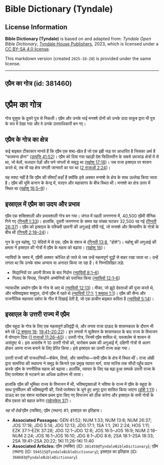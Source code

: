 # Bible Dictionary (Tyndale)

## License Information

**Bible Dictionary (Tyndale)** is based on and adapted from: _Tyndale Open Bible Dictionary_, [Tyndale House Publishers](https://tyndaleopenresources.com/), 2023, which is licensed under a [CC BY-SA 4.0 license](https://creativecommons.org/licenses/by-sa/4.0/legalcode.en).

This markdown version (created `2025-10-20`) is provided under the same license.



--------------------------------

## एप्रैम का गोत्र (id: 381460)

एप्रैम का गोत्र
===============

गोत्र यूसुफ के दूसरे पुत्र से निकली। एप्रैम और उनके भाई मनश्शे दोनों को उनके दादा याकूब द्वारा भी पुत्र के रूप में देखा गया और वे उनके उत्तराधिकारी बन गए।

एप्रैम के गोत्र का क्षेत्र
--------------------------

कई बाइबल टीकाकार मानते हैं कि एप्रैम एक शब्द\-खेल है जो एक इब्री जड़ पर आधारित है जिसका अर्थ है "फलवन्त होना" ([उत्पत्ति 41:52](https://ref.ly/Gen41:52))। एप्रैम को दिया गया पहाड़ी देश फिलिस्तीन के सबसे उपजाऊ क्षेत्रों में से था, जो बेलों, फलदार पेड़ों और घने जंगलों से समृद्ध था ([यहोशू 17:18](https://ref.ly/Josh17:18))। जब राजा इस्राएल पर शासन करते थे, तब भी यह क्षेत्र जंगली जानवरों का घर था ([2 राजाओं 2:24](https://ref.ly/2Kgs2:24))।

यह स्पष्ट नहीं है कि एप्रैम की सीमाएँ कहाँ हैं क्योंकि इसे अक्सर मनश्शे के क्षेत्र के साथ उल्लेख किया जाता है। एप्रैम की भूमि कनान के केन्द्र में, यरदन और महासागर के बीच स्थित थी। मनश्शे का क्षेत्र उत्तर में स्थित था ([यहोशू 16:5–9](https://ref.ly/Josh16:5-Josh16:9))।

इस्राएल में एप्रैम का उदय और प्रभाव
-----------------------------------

एप्रैम एक शक्तिशाली और प्रभावशाली गोत्र बन गया। जंगल में पहली जनगणना में, 40,500 एप्रैमी सैनिक गिने गए ([गिनती 1:33](https://ref.ly/Num1:33))। हालांकि, दूसरी जनगणना के समय यह संख्या घटकर 32,500 रह गई ([गिनती 26:37](https://ref.ly/Num26:37))। एप्रैम को इस्राएल के पश्चिमी छावनी की अगुआई सौंपी गई, जो मनश्शे और बिन्यामीन के गोत्रों के बीच थी ([गिनती 2:18–24](https://ref.ly/Num2:18-Num2:24))।

नून के पुत्र यहोशू, 12 भेदियों में से एक, एप्रैम के वंशज थे ([गिनती 13:8](https://ref.ly/Num13:8), "होशे")। यहोशू की अगुआई की क्षमता ने इस्राएल की गोत्रों में एप्रैम के महत्व को बढ़ाया। ([यहोशू 16](https://ref.ly/Josh16:1-Josh16:10))।

न्यायियों के समय में, एप्रैमी अक्सर क्रोधित हो जाते थे जब उन्हें महत्वपूर्ण युद्धों से बाहर रखा जाता था। उन्हें लगता था कि उनके साथ अन्याय या अनादर किया जा रहा है। वे निम्नलिखित लड़े:

* मिद्यानियों पर अपनी विजय के बाद गिदोन ([न्यायियों 8:1–6](https://ref.ly/Judg8:1-Judg8:6))
* गिलाद के यिप्तह, जिन्होंने अम्मोनियों को पराजित किया ([न्यायियों 12:1–6](https://ref.ly/Judg12:1-Judg12:6))

न्यायाधीश अब्दोन एप्रैम के गोत्र से आए थे ([न्यायियों 12:13](https://ref.ly/Judg12:13))। मीका, जो झूठे देवताओं की पूजा करते थे, और भविष्यद्वक्ता शमूएल, दोनों एप्रैम में रहते थे ([न्यायियों 17:1](https://ref.ly/Judg17:1); [1 शमूएल 1:1](https://ref.ly/1Sam1:1))। एप्रैम की सैन्य और राजनीतिक महत्वता दबोरा के गीत में दिखाई देती है, जो एक प्राचीन बाइबल कविता है ([न्यायियों 5:14](https://ref.ly/Judg5:14))।

इस्राएल के उत्तरी राज्य में एप्रैम
----------------------------------

एप्रैम यहूदा के गोत्र के लिए एक महत्वपूर्ण प्रतिद्वंद्वी थे, और तनाव राजा दाऊद के शासनकाल के दौरान भी बने रहे ([2 शमूएल 18](https://ref.ly/2Sam18:1-2Sam18:33); [19:41–20:22](https://ref.ly/2Sam19:41-2Sam20:22))। इन तनावों ने सुलैमान के शासनकाल के बाद राज्य के विभाजन में योगदान दिया ([1 राजाओं 11:26–40](https://ref.ly/1Kgs11:26-1Kgs11:40))। उत्तरी गोत्र, जिनमें एप्रैम शामिल थे, यरूशलेम से शासन से असंतुष्ट थे। इस असंतोष ने 10 उत्तरी गोत्रों को, यारोबाम प्रथम की अगुआई में, दक्षिणी गोत्रों से अलग होकर अपना राज्य बनाने के लिए प्रेरित किया। इसे इस्राएल का उत्तरी राज्य कहा गया।

उत्तरी राज्यों की राजधानियाँ—शेकेम, तिर्सा, और सामरिया—सभी एप्रैम के क्षेत्र में स्थित थीं। राजा ओम्री द्वारा सामरिया की स्थापना ने समुद्र के किनारे एक प्रमुख व्यापार मार्ग, वाया मारिस तक सीधी पहुँच प्रदान करके एप्रैम के रणनीतिक महत्व को बढ़ाया। हालाँकि, व्यापार के लिए यह बढ़ा हुआ सम्पर्क उत्तरी राज्य के लिए परमेश्वर से भटकने का अधिक प्रलोभन भी लाया।

हालांकि एप्रैम की भूमिका राज्य के विभाजन में थी, भविष्यद्वक्ताओं ने भविष्य के राज्य में एप्रैम के यहूदा के साथ पुनर्मिलन की भविष्यद्वाणी की, जिसे परमेश्वर के चुने हुए अगुए द्वारा शासित किया जाएगा ([होशे 1:11](https://ref.ly/Hos1:11))। दाऊद का एक वंशज यारोबाम प्रथम द्वारा किए गए विभाजन को ठीक करेगा और इस्राएल के सभी गोत्रों के बीच एकता को बहाल करेगा ([यहेजकेल 37](https://ref.ly/Ezek37:1-Ezek37:28))।

*यह भी देखें* एप्रैम (व्यक्ति); एप्रैम (स्थान) \#1; इस्राएल का इतिहास।

* **Associated Passages:** GEN 41:52; NUM 1:33; NUM 13:8; NUM 26:37; JOS 17:18; JDG 5:14; JDG 12:13; JDG 17:1; 1SA 1:1; 2KI 2:24; HOS 1:11; EZK 37:1–EZK 37:28; JDG 12:1–JDG 12:6; JOS 16:5–JOS 16:9; NUM 2:18–NUM 2:24; JOS 16:1–JOS 16:10; JDG 8:1–JDG 8:6; 2SA 18:1–2SA 18:33; 2SA 19:41–2SA 20:22; 1KI 11:26–1KI 11:40
* **Associated Articles:** एप्रैम (व्यक्ति) (ID: `381459@TyndaleBibleDictionary`); एप्रैम (स्थान) (ID: `594515@TyndaleBibleDictionary`); इस्राएल का इतिहास  (ID: `368603@TyndaleBibleDictionary`)


